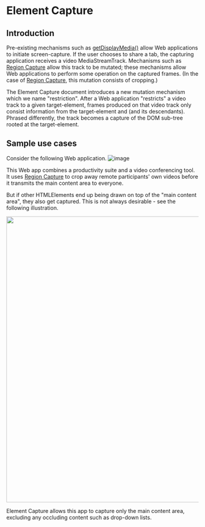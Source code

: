 # Element Capture

## Introduction
Pre-existing mechanisms such as [getDisplayMedia()](https://www.w3.org/TR/screen-capture/#dom-mediadevices-getdisplaymedia) allow Web applications to initiate screen-capture. If the user chooses to share a tab, the capturing application receives a video MediaStreamTrack. Mechanisms such as [Region Capture](https://w3c.github.io/mediacapture-region/) allow this track to be mutated; these mechanisms allow Web applications to perform some operation on the captured frames. (In the case of [Region Capture](https://w3c.github.io/mediacapture-region/), this mutation consists of cropping.)

The Element Capture document introduces a new mutation mechanism which we name "restriction". After a Web application "restricts" a video track to a given target-element, frames produced on that video track only consist information from the target-element and (and its descendants). Phrased differently, the track becomes a capture of the DOM sub-tree rooted at the target-element.

## Sample use cases

Consider the following Web application.
![image](https://user-images.githubusercontent.com/22117736/227632506-7674f0dc-dcf6-4ebc-9c47-59212cc9ccbc.png)

This Web app combines a productivity suite and a video conferencing tool. It uses [Region Capture](https://w3c.github.io/mediacapture-region/) to crop away remote participants' own videos before it transmits the main content area to everyone.

But if other HTMLElements end up being drawn on top of the "main content area", they also get captured. This is not always desirable - see the following illustration.

<p align="center">
  <img src="https://user-images.githubusercontent.com/22117736/227634359-a98136df-45dd-427d-802f-452be4612862.png" width="750"></img>
</p>

Element Capture allows this app to capture only the main content area, excluding any occluding content such as drop-down lists.
